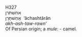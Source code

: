 <body>
  <p>H327<br>  אחשׁתּרן  <br> אֲחַשׁתָּּרָן  ‎  ‘ăchashtârân  <br><i>akh-ash-taw-rawn‘ <br></i>Of Persian origin; a <i>mule</i>: - camel.<br></p>
 </body>